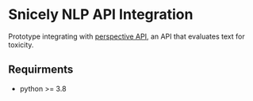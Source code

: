 # Snicely NLP API Integration
Prototype integrating with [perspective API](https://www.perspectiveapi.com/), an API that evaluates text for toxicity.

## Requirments

- python >= 3.8



